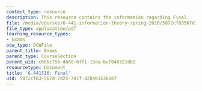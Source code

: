 ```yaml
---
content_type: resource
description: This resource contains the information regarding Final.
file: /media/courses/6-441-information-theory-spring-2016/5872cf83567d7d25781f02bab153616f_MIT6_441S16_final.pdf
file_type: application/pdf
learning_resource_types:
- Exams
ocw_type: OCWFile
parent_title: Exams
parent_type: CourseSection
parent_uid: c6bbc756-db68-6ff1-13aa-bcf048321db2
resourcetype: Document
title: '6.441S16: Final'
uid: 5872cf83-567d-7d25-781f-02bab153616f
---
```

